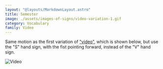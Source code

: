 ```yaml
---
layout: "@layouts/MarkdownLayout.astro"
title: Semester
image: ./assets/images-of-signs/video-variation-1.gif
category: Vocabulary
family: Video
---
```


Same motion as the first variation of ["video"](./video#variation-1),
which is shown below,
but use the "S" hand sign, with the fist pointing forward,
instead of the "V" hand sign.

![Video](@signs/video-variation-1.gif)
